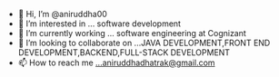 - 👋 Hi, I’m @aniruddha00
- 👀 I’m interested in ... software development
- 🌱 I’m currently working ... software engineering at Cognizant
- 💞️ I’m looking to collaborate on ...JAVA DEVELOPMENT,FRONT END DEVELOPMENT,BACKEND,FULL-STACK DEVELOPMENT
- 📫 How to reach me ...aniruddhadhatrak@gmail.com 

<!---
aniruddha00/aniruddha00 is a ✨ special ✨ repository because its `README.md` (this file) appears on your GitHub profile.
You can click the Preview link to take a look at your changes.
--->
